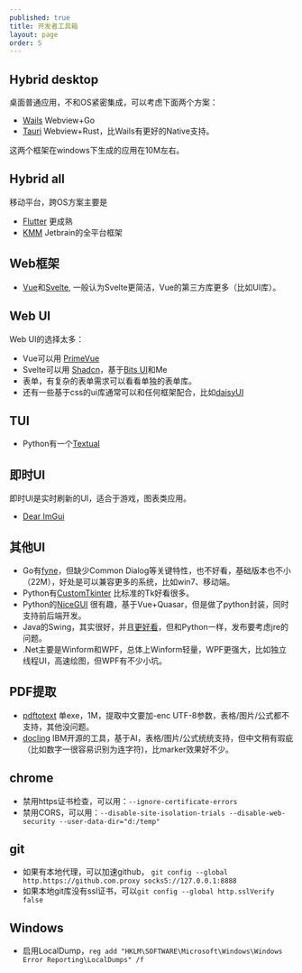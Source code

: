 ```yaml
---
published: true
title: 开发者工具箱
layout: page
order: 5
---
```


## Hybrid desktop 
桌面普通应用，不和OS紧密集成，可以考虑下面两个方案：
* [Wails](https://wails.io/) Webview+Go
* [Tauri](https://v2.tauri.app/) Webview+Rust，比Wails有更好的Native支持。

这两个框架在windows下生成的应用在10M左右。

## Hybrid all
移动平台，跨OS方案主要是
* [Flutter](https://flutter.dev/) 更成熟
* [KMM](https://kotlinlang.org/docs/multiplatform.html) Jetbrain的全平台框架
  
## Web框架 
* [Vue](https://vuejs.org/)和[Svelte](https://svelte.dev/), 一般认为Svelte更简洁，Vue的第三方库更多（比如UI库）。
  
## Web UI
Web UI的选择太多：

* Vue可以用 [PrimeVue](https://primevue.org/)
* Svelte可以用 [Shadcn](https://www.shadcn-svelte.com/)，基于[Bits UI](https://bits-ui.com/)和Me
* 表单，有复杂的表单需求可以看看单独的表单库。
* 还有一些基于css的ui库通常可以和任何框架配合，比如[daisyUI](https://daisyui.com/) 

## TUI
* Python有一个[Textual](https://github.com/textualize/textual/)

## 即时UI
即时UI是实时刷新的UI，适合于游戏，图表类应用。
* [Dear ImGui](https://github.com/ocornut/imgui)
  
## 其他UI
* Go有[fyne](https://fyne.io/)，但缺少Common Dialog等关键特性，也不好看，基础版本也不小（22M），好处是可以兼容更多的系统，比如win7、移动端。
* Python有[CustomTkinter](https://github.com/tomschimansky/customtkinter) 比标准的Tk好看很多。
* Python的[NiceGUI](https://github.com/zauberzeug/nicegui/) 很有趣，基于Vue+Quasar，但是做了python封装，同时支持前后端开发。
* Java的Swing，其实很好，并且[更好看](https://github.com/JFormDesigner/FlatLaf)，但和Python一样，发布要考虑jre的问题。
* .Net主要是Winform和WPF，总体上Winform轻量，WPF更强大，比如独立线程UI，高速绘图，但WPF有不少小坑。

## PDF提取
* [pdftotext](https://www.xpdfreader.com/) 单exe，1M，提取中文要加-enc UTF-8参数，表格/图片/公式都不支持，其他没问题。
* [docling](https://github.com/DS4SD/docling) IBM开源的工具，基于AI，表格/图片/公式统统支持，但中文稍有瑕疵（比如数字一很容易识别为连字符)，比marker效果好不少。

## chrome
* 禁用https证书检查，可以用：`--ignore-certificate-errors`
* 禁用CORS，可以用：`--disable-site-isolation-trials --disable-web-security --user-data-dir="d:/temp"`

## git
* 如果有本地代理，可以加速github， `git config --global http.https://github.com.proxy socks5://127.0.0.1:8888`
* 如果本地git库没有ssl证书，可以`git config --global http.sslVerify false`

## Windows
* 启用LocalDump，`reg add "HKLM\SOFTWARE\Microsoft\Windows\Windows Error Reporting\LocalDumps" /f`
